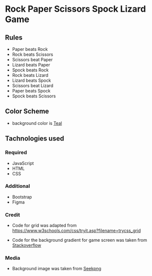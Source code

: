 # Rock Paper Scissors Spock Lizard Game

## Rules

* Paper beats Rock
* Rock beats Scissors
* Scissors beat Paper
* Lizard beats Paper
* Spock beats Rock
* Rock beats Lizard
* Lizard beats Spock
* Scissors beat Lizard
* Paper beats Spock
* Spock beats Scissors


## Color Scheme

- background color is [Teal](https://coolors.co/d81159-8f2d56-218380-fbb13c-73d2de)

## Tachnologies used
### Required
- JavaScript
- HTML
- CSS
### Additional
- Bootstrap
- Figma

### Credit
- Code for grid was adapted from https://www.w3schools.com/css/tryit.asp?filename=trycss_grid

- Code for the background gradient for game screen was taken from [Stackoverflow](https://stackoverflow.com/questions/19119946/css-background-image-plus-gradient-in-4-corners)

### Media

- Background image was taken from [Seekpng](https://www.seekpng.com/ima/u2w7w7o0i1t4o0a9/)